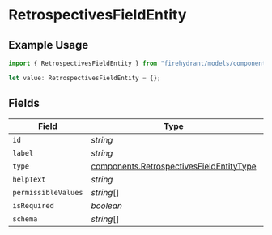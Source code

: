 # RetrospectivesFieldEntity

## Example Usage

```typescript
import { RetrospectivesFieldEntity } from "firehydrant/models/components";

let value: RetrospectivesFieldEntity = {};
```

## Fields

| Field                                                                                                | Type                                                                                                 | Required                                                                                             | Description                                                                                          |
| ---------------------------------------------------------------------------------------------------- | ---------------------------------------------------------------------------------------------------- | ---------------------------------------------------------------------------------------------------- | ---------------------------------------------------------------------------------------------------- |
| `id`                                                                                                 | *string*                                                                                             | :heavy_minus_sign:                                                                                   | N/A                                                                                                  |
| `label`                                                                                              | *string*                                                                                             | :heavy_minus_sign:                                                                                   | N/A                                                                                                  |
| `type`                                                                                               | [components.RetrospectivesFieldEntityType](../../models/components/retrospectivesfieldentitytype.md) | :heavy_minus_sign:                                                                                   | N/A                                                                                                  |
| `helpText`                                                                                           | *string*                                                                                             | :heavy_minus_sign:                                                                                   | N/A                                                                                                  |
| `permissibleValues`                                                                                  | *string*[]                                                                                           | :heavy_minus_sign:                                                                                   | N/A                                                                                                  |
| `isRequired`                                                                                         | *boolean*                                                                                            | :heavy_minus_sign:                                                                                   | N/A                                                                                                  |
| `schema`                                                                                             | *string*[]                                                                                           | :heavy_minus_sign:                                                                                   | N/A                                                                                                  |